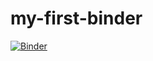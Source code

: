 # my-first-binder


[![Binder](https://mybinder.org/badge_logo.svg)](https://mybinder.org/v2/gh/aakashyogi/my-first-binder/master)
